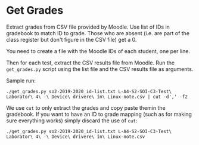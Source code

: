 # Get Grades

Extract grades from CSV file provided by Moodle. Use list of IDs in gradebook to match ID to grade. Those who are absent (i.e. are part of the class register but don't figure in the CSV file) get a 0.

You need to create a file with the Moodle IDs of each student, one per line.

Then for each test, extract the CSV results file from Moodle. Run the `get_grades.py` script using the list file and the CSV results file as arguments.

Sample run:

```
./get_grades.py so2-2019-2020_id-list.txt L-A4-S2-SOI-C3-Test\ Laborator\ 4\ -\ Device\ drivere\ în\ Linux-note.csv | cut -d',' -f2
```

We use `cut` to only extract the grades and copy paste themin the gradebook. If you want to have an ID to grade mapping (such as for making sure everything works) simply discard the use of `cut`:

```
./get_grades.py so2-2019-2020_id-list.txt L-A4-S2-SOI-C3-Test\ Laborator\ 4\ -\ Device\ drivere\ în\ Linux-note.csv
```
